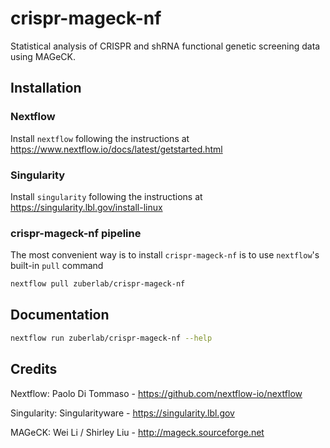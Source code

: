 # crispr-mageck-nf
Statistical analysis of CRISPR and shRNA functional genetic screening data using MAGeCK.

## Installation

### Nextflow
Install `nextflow` following the instructions at https://www.nextflow.io/docs/latest/getstarted.html

### Singularity
Install `singularity` following the instructions at
https://singularity.lbl.gov/install-linux

### crispr-mageck-nf pipeline
The most convenient way is to install `crispr-mageck-nf` is to use `nextflow`'s built-in `pull` command
```bash
nextflow pull zuberlab/crispr-mageck-nf
```

## Documentation
```bash
nextflow run zuberlab/crispr-mageck-nf --help
```

## Credits
Nextflow:  Paolo Di Tommaso - https://github.com/nextflow-io/nextflow

Singularity: Singularityware - https://singularity.lbl.gov

MAGeCK: Wei Li / Shirley Liu  - http://mageck.sourceforge.net
